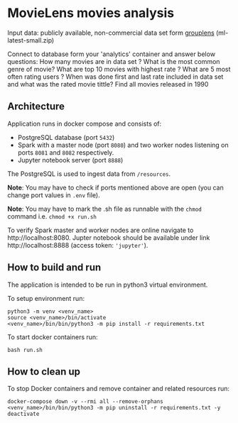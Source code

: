 # MovieLens movies analysis

Input data: publicly available, non-commercial data set form [grouplens](https://grouplens.org/datasets/movielens/latest/) (ml-latest-small.zip)

Connect to  database form your 'analytics' container and answer below questions:
How many movies are in data set ?
What is the most common genre of movie?
What are top 10 movies with highest rate ?
What are 5 most often rating users ?
When was done first and last rate included in data set and what was the rated movie tittle?
Find all movies released in 1990

## Architecture

Application runs in docker compose and consists of:
- PostgreSQL database (port `5432`)
- Spark with a master node (port `8080`) and two worker nodes listening on ports `8081` and `8082` respectively.
- Jupyter notebook server (port `8888`)

The PostgreSQL is used to ingest data from `/resources`.

__Note__: You may have to check if ports mentioned above are open (you can change port values in `.env` file).

__Note__: You may have to mark the .sh file as runnable with the `chmod` command i.e. `chmod +x run.sh`

To verify Spark master and worker nodes are online navigate to http://localhost:8080. Jupter notebook should be available under link http://localhost:8888 (access token: `'jupyter'`).

## How to build and run

The application is intended to be run in python3 virtual environment.

To setup environment run:

```
python3 -m venv <venv_name>
source <venv_name>/bin/activate
<venv_name>/bin/bin/python3 -m pip install -r requirements.txt
```
To start docker containers run:

```
bash run.sh
```

## How to clean up

To stop Docker containers and remove container and related resources run:

```
docker-compose down -v --rmi all --remove-orphans
<venv_name>/bin/bin/python3 -m pip uninstall -r requirements.txt -y
deactivate
```
